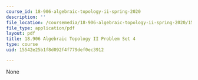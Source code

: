 ```yaml
---
course_id: 18-906-algebraic-topology-ii-spring-2020
description: ''
file_location: /coursemedia/18-906-algebraic-topology-ii-spring-2020/15542e25b1f8d092f4f779def0ec3912_MIT18_906S20_pset4.pdf
file_type: application/pdf
layout: pdf
title: 18.906 Algebraic Topology II Problem Set 4
type: course
uid: 15542e25b1f8d092f4f779def0ec3912

---
```

None